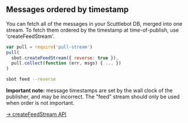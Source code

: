 ## Messages ordered by timestamp

You can fetch all of the messages in your Scuttlebot DB, merged into one stream.
To fetch them ordered by the timestamp at time-of-publish, use 'createFeedStream'.

```js
var pull = require('pull-stream')
pull(
  sbot.createFeedStream({ reverse: true }),
  pull.collect(function (err, msgs) { ... })
)
```
```bash
sbot feed --reverse
```

**Important note:** message timestamps are set by the wall clock of the publisher, and may be incorrect.
The "feed" stream should only be used when order is not important.

[&rarr; createFeedStream API](/apis/scuttlebot/ssb.html#createfeedstream-source)